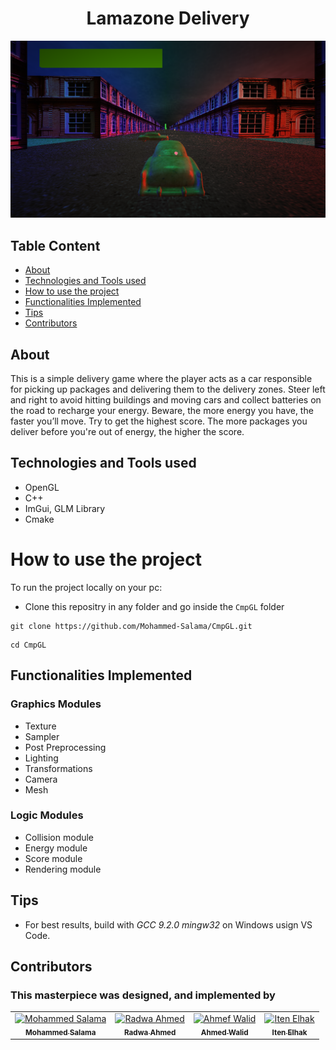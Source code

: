 # <h1 align="center"> Lamazone Delivery </h1>


![peugeot-504-taxi-3d-model-max](https://github.com/Mohammed-Salama/CmpGL/blob/main/screenshots/Capture2.png)
## Table Content
- [About](#About)
- [Technologies and Tools used](#Technologies-and-Tools-used)
- [How to use the project](#How-to-use-the-project)
- [Functionalities Implemented](#Functionalities-Implemented)
- [Tips](#Tips)
- [Contributors](#Contributors)


## About
This is a simple delivery game where the player acts as a car responsible for picking up packages and delivering them to the delivery zones. Steer left and right to avoid hitting buildings and moving cars and collect batteries on the road to recharge your energy. Beware, the more energy you have, the faster you’ll move. Try to get the highest score. The more packages you deliver before you're out of energy, the higher the score.

## Technologies and Tools used
- OpenGL
- C++
- ImGui, GLM Library
- Cmake
# How to use the project
To run the project locally on your pc:
- Clone this repositry in any folder and go inside the ```CmpGL``` folder
```
git clone https://github.com/Mohammed-Salama/CmpGL.git
```
```
cd CmpGL
```
## Functionalities Implemented
### Graphics Modules
- Texture
- Sampler
- Post Preprocessing
- Lighting
- Transformations
- Camera 
- Mesh
### Logic Modules
- Collision module
- Energy module
- Score module
- Rendering module
## Tips
- For best results, build with _GCC 9.2.0 mingw32_ on Windows usign VS Code.
## Contributors
### This masterpiece was designed, and implemented by
<table align="center">
  <tr>
    <td align="center">
    <a href="https://github.com/Mohammed-Salama" target="_black">
    <img src="https://avatars.githubusercontent.com/u/62220722?v=4" width="100px;" alt="Mohammed Salama"/>
    <br />
    <sub><b>Mohammed Salama</b></sub></a>
    </td>
    <td align="center">
    <a href="https://github.com/radwaahmed2132000" target="_black">
    <img src="https://avatars.githubusercontent.com/u/56734728?v=4" width="100px;" alt="Radwa Ahmed"/>
    <br />
    <sub><b>Radwa Ahmed</b></sub></a>
    </td>
    <td align="center">
    <a href="https://github.com/Ahmed-walid" target="_black">
    <img src="https://avatars.githubusercontent.com/u/62077516?v=4" width="100px;" alt="Ahmef Walid"/>
    <br />
    <sub><b>Ahmed Walid</b></sub></a>
    </td>
    <td align="center">
    <a href="https://github.com/Iten-No-404" target="_black">
    <img src="https://avatars.githubusercontent.com/u/56697800?v=4" width="100px;" alt="Iten Elhak"/>
    <br />
    <sub><b>Iten Elhak</b></sub></a>
    </td>
  </tr>
 </table>

